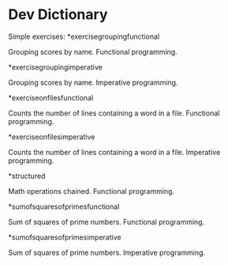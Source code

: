 <h1 align="Functional programming in Java">Dev Dictionary</h1>

Simple exercises:
*exercisegroupingfunctional

  Grouping scores by name. Functional programming.


*exercisegroupingimperative

  Grouping scores by name. Imperative programming.


*exerciseonfilesfunctional

  Counts the number of lines containing a word in a file. Functional programming.


*exerciseonfilesimperative

  Counts the number of lines containing a word in a file. Imperative programming.


*structured

  Math operations chained. Functional programming.


*sumofsquaresofprimesfunctional

  Sum of squares of prime numbers. Functional programming.


*sumofsquaresofprimesimperative

  Sum of squares of prime numbers. Imperative programming.
